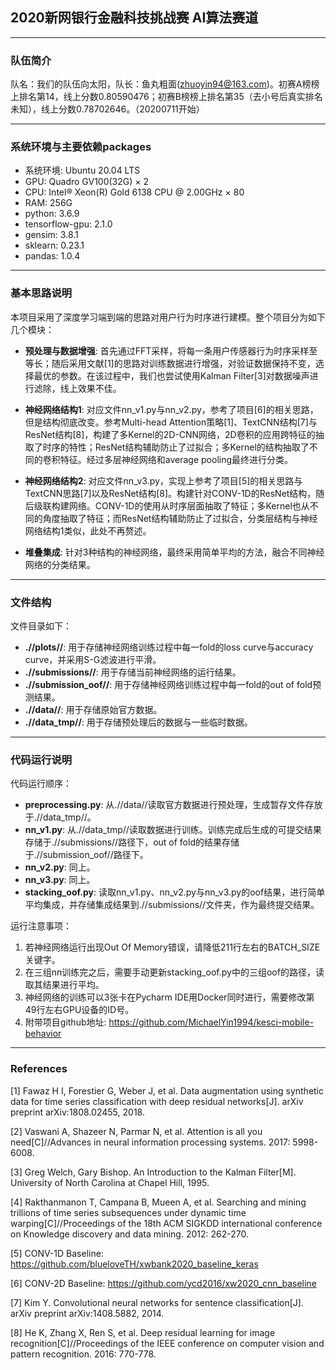 ## 2020新网银行金融科技挑战赛 AI算法赛道

---
### 队伍简介
队名：我们的队伍向太阳，队长：鱼丸粗面(zhuoyin94@163.com)。初赛A榜榜上排名第14，线上分数0.80590476；初赛B榜榜上排名第35（去小号后真实排名未知），线上分数0.78702646。（20200711开始）

---
### 系统环境与主要依赖packages
- 系统环境: Ubuntu 20.04 LTS
- GPU: Quadro GV100(32G) × 2
- CPU: Intel® Xeon(R) Gold 6138 CPU @ 2.00GHz × 80
- RAM: 256G
- python: 3.6.9
- tensorflow-gpu: 2.1.0
- gensim: 3.8.1
- sklearn: 0.23.1
- pandas: 1.0.4
  
---
### 基本思路说明
本项目采用了深度学习端到端的思路对用户行为时序进行建模。整个项目分为如下几个模块：

- **预处理与数据增强**: 首先通过FFT采样，将每一条用户传感器行为时序采样至等长；随后采用文献[1]的思路对训练数据进行增强，对验证数据保持不变，选择最优的参数。在该过程中，我们也尝试使用Kalman Filter[3]对数据噪声进行滤除，线上效果不佳。

- **神经网络结构1**: 对应文件nn_v1.py与nn_v2.py，参考了项目[6]的相关思路，但是结构彻底改变。参考Multi-head Attention策略[1]、TextCNN结构[7]与ResNet结构[8]，构建了多Kernel的2D-CNN网络，2D卷积的应用跨特征的抽取了时序的特性；ResNet结构辅助防止了过拟合；多Kernel的结构抽取了不同的卷积特征。经过多层神经网络和average pooling最终进行分类。

- **神经网络结构2**: 对应文件nn_v3.py，实现上参考了项目[5]的相关思路与TextCNN思路[7]以及ResNet结构[8]。构建针对CONV-1D的ResNet结构，随后级联构建网络。CONV-1D的使用从时序层面抽取了特征；多Kernel也从不同的角度抽取了特征；而ResNet结构辅助防止了过拟合，分类层结构与神经网络结构1类似，此处不再赘述。

- **堆叠集成**: 针对3种结构的神经网络，最终采用简单平均的方法，融合不同神经网络的分类结果。

---
### 文件结构
文件目录如下：
- **.//plots//**: 用于存储神经网络训练过程中每一fold的loss curve与accuracy curve，并采用S-G滤波进行平滑。
- **.//submissions//**: 用于存储当前神经网络的运行结果。
- **.//submission_oof//**: 用于存储神经网络训练过程中每一fold的out of fold预测结果。
- **.//data//**: 用于存储原始官方数据。
- **.//data_tmp//**: 用于存储预处理后的数据与一些临时数据。

---
### 代码运行说明
代码运行顺序：
- **preprocessing.py**: 从.//data//读取官方数据进行预处理，生成暂存文件存放于.//data_tmp//。
- **nn_v1.py**: 从.//data_tmp//读取数据进行训练。训练完成后生成的可提交结果存储于.//submissions//路径下，out of fold的结果存储于.//submission_oof//路径下。
- **nn_v2.py**: 同上。
- **nn_v3.py**: 同上。
- **stacking_oof.py**: 读取nn_v1.py、nn_v2.py与nn_v3.py的oof结果，进行简单平均集成，并存储集成结果到.//submissions//文件夹，作为最终提交结果。

运行注意事项：

1. 若神经网络运行出现Out Of Memory错误，请降低211行左右的BATCH_SIZE关键字。
2. 在三组nn训练完之后，需要手动更新stacking_oof.py中的三组oof的路径，读取其结果进行平均。
3. 神经网络的训练可以3张卡在Pycharm IDE用Docker同时进行，需要修改第49行左右GPU设备的ID号。
4. 附带项目github地址: https://github.com/MichaelYin1994/kesci-mobile-behavior

---
### References
[1] Fawaz H I, Forestier G, Weber J, et al. Data augmentation using synthetic data for time series classification with deep residual networks[J]. arXiv preprint arXiv:1808.02455, 2018.

[2] Vaswani A, Shazeer N, Parmar N, et al. Attention is all you need[C]//Advances in neural information processing systems. 2017: 5998-6008.

[3] Greg Welch, Gary Bishop. An Introduction to the Kalman Filter[M]. University of North Carolina at Chapel Hill, 1995.

[4] Rakthanmanon T, Campana B, Mueen A, et al. Searching and mining trillions of time series subsequences under dynamic time warping[C]//Proceedings of the 18th ACM SIGKDD international conference on Knowledge discovery and data mining. 2012: 262-270.

[5] CONV-1D Baseline: https://github.com/blueloveTH/xwbank2020_baseline_keras

[6] CONV-2D Baseline: https://github.com/ycd2016/xw2020_cnn_baseline

[7] Kim Y. Convolutional neural networks for sentence classification[J]. arXiv preprint arXiv:1408.5882, 2014.

[8] He K, Zhang X, Ren S, et al. Deep residual learning for image recognition[C]//Proceedings of the IEEE conference on computer vision and pattern recognition. 2016: 770-778.

